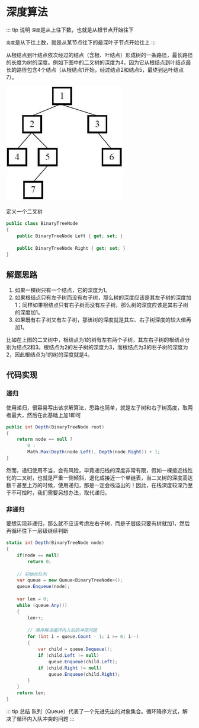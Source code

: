 # 深度算法

::: tip 说明
`深度`是从上往下数，也就是从根节点开始往下

`高度`是从下往上数，就是从某节点往下的最深叶子节点开始往上
:::

从根结点到叶结点依次经过的结点（含根、叶结点）形成树的一条路径，最长路径的长度为树的深度。例如下图中的二叉树的深度为4，因为它从根结点到叶结点最长的路径包含4个结点（从根结点1开始，经过结点2和结点5，最终到达叶结点7）。

![二叉树](/assets/img/algorithms/binarytree.jpg "二叉树")

定义一个二叉树

```csharp
public class BinaryTreeNode
{
    public BinaryTreeNode Left { get; set; }

    public BinaryTreeNode Right { get; set; }
}
```

## 解题思路

1. 如果一棵树只有一个结点，它的深度为1。
2. 如果根结点只有左子树而没有右子树，那么树的深度应该是其左子树的深度加1；同样如果根结点只有右子树而没有左子树，那么树的深度应该是其右子树的深度加1。
3. 如果既有右子树又有左子树，那该树的深度就是其左、右子树深度的较大值再加1。

比如在上图的二叉树中，根结点为1的树有左右两个子树，其左右子树的根结点分别为结点2和3。根结点为2的左子树的深度为3，而根结点为3的右子树的深度为2，因此根结点为1的树的深度就是4。

## 代码实现

### 递归

使用递归，很容易写出该求解算法，思路也简单，就是左子树和右子树高度，取两者最大，然后在此基础上加1即可

```csharp
public int Depth(BinaryTreeNode root)
{
    return node == null ?
        0 :
        Math.Max(Depth(node.Left), Depth(node.Right)) + 1;
}
```

然而，递归使用不当，会有风险，毕竟递归栈的深度非常有限，假如一棵接近线性化的二叉树，也就是严重一侧倾斜，退化成接近一个单链表，当二叉树的深度高达数千甚至上万的时候，使用递归，那是一定会栈溢出的！因此，在栈深度较深乃至于不可控时，我们需要另想办法，取代递归。

### 非递归

要想实现非递归，那么就不应该考虑左右子树，而是子层级只要有树就加1，然后再循环往下一层级继续判断

```csharp
static int Depth(BinaryTreeNode node)
{
    if(node == null)
        return 0;

    // 初始化队列
    var queue = new Queue<BinaryTreeNode>();
    queue.Enqueue(node);

    var len = 0;
    while (queue.Any())
    {
        len++;

        // 降序解决循环内入队的冲突问题
        for (int i = queue.Count - 1; i >= 0; i--)
        {
            var child = queue.Dequeue();
            if (child.Left != null)
                queue.Enqueue(child.Left);
            if (child.Right != null)
                queue.Enqueue(child.Right);
        }
    }
    return len;
}
```

::: tip 总结
队列（Queue）代表了一个先进先出的对象集合。循环降序方式，解决了循环内入队冲突的问题
:::
